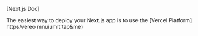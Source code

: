 
[Next.js Doc] 
  
The easiest way to deploy your Next.js app is to use the [Vercel Platform] https/vereo mnuiumltltap&me)
